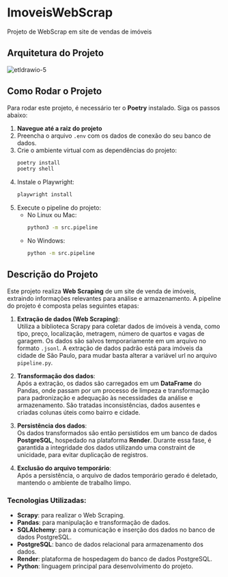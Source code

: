 # ImoveisWebScrap
Projeto de WebScrap em site de vendas de imóveis

## Arquitetura do Projeto
![etldrawio-5](https://github.com/user-attachments/assets/c38d0d06-5a1a-4b80-a4ef-8060fb06773f)


## Como Rodar o Projeto

Para rodar este projeto, é necessário ter o **Poetry** instalado. Siga os passos abaixo:

1. **Navegue até a raiz do projeto**
2. Preencha o arquivo `.env` com os dados de conexão do seu banco de dados.
3. Crie o ambiente virtual com as dependências do projeto:
   ```bash
   poetry install
   poetry shell
   ```
4. Instale o Playwright:
   ```bash
   playwright install
   ```
5. Execute o pipeline do projeto:
   - No Linux ou Mac:
     ```bash
     python3 -m src.pipeline
     ```
   - No Windows:
     ```bash
     python -m src.pipeline
     ```


## Descrição do Projeto

Este projeto realiza **Web Scraping** de um site de venda de imóveis, extraindo informações relevantes para análise e armazenamento. A pipeline do projeto é composta pelas seguintes etapas:

1. **Extração de dados (Web Scraping)**:  
   Utiliza a biblioteca Scrapy para coletar dados de imóveis à venda, como tipo, preço, localização, metragem, número de quartos e vagas de garagem. Os dados são salvos temporariamente em um arquivo no formato `.jsonl`. A extração de dados padrão está para imóveis da cidade de São Paulo, para mudar basta alterar a variável url no arquivo `pipeline.py`.

2. **Transformação dos dados**:  
   Após a extração, os dados são carregados em um **DataFrame** do Pandas, onde passam por um processo de limpeza e transformação para padronização e adequação às necessidades da análise e armazenamento. São tratadas inconsistências, dados ausentes e criadas colunas úteis como bairro e cidade.

3. **Persistência dos dados**:  
   Os dados transformados são então persistidos em um banco de dados **PostgreSQL**, hospedado na plataforma **Render**. Durante essa fase, é garantida a integridade dos dados utilizando uma constraint de unicidade, para evitar duplicação de registros.

4. **Exclusão do arquivo temporário**:  
   Após a persistência, o arquivo de dados temporário gerado é deletado, mantendo o ambiente de trabalho limpo.

### Tecnologias Utilizadas:
- **Scrapy**: para realizar o Web Scraping.
- **Pandas**: para manipulação e transformação de dados.
- **SQLAlchemy**: para a comunicação e inserção dos dados no banco de dados PostgreSQL.
- **PostgreSQL**: banco de dados relacional para armazenamento dos dados.
- **Render**: plataforma de hospedagem do banco de dados PostgreSQL.
- **Python**: linguagem principal para desenvolvimento do projeto.
